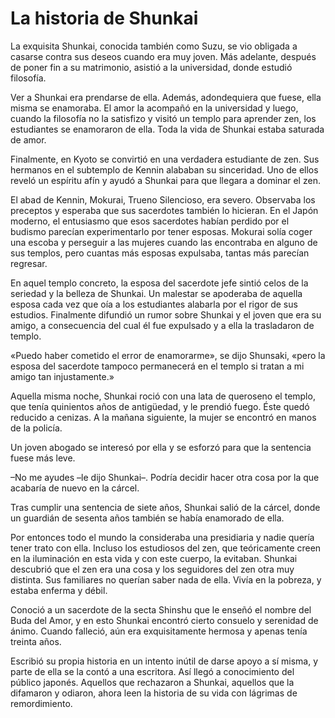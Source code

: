 # La historia de Shunkai

La exquisita Shunkai, conocida también como Suzu, se vio obligada a
casarse contra sus deseos cuando era muy joven. Más adelante, después de
poner fin a su matrimonio, asistió a la universidad, donde estudió
filosofía.

Ver a Shunkai era prendarse de ella. Además, adondequiera que fuese,
ella misma se enamoraba. El amor la acompañó en la universidad y luego,
cuando la filosofía no la satisfizo y visitó un templo para aprender
zen, los estudiantes se enamoraron de ella. Toda la vida de Shunkai
estaba saturada de amor.

Finalmente, en Kyoto se convirtió en una verdadera estudiante de zen.
Sus hermanos en el subtemplo de Kennin alababan su sinceridad. Uno de
ellos reveló un espíritu afín y ayudó a Shunkai para que llegara a
dominar el zen.

El abad de Kennin, Mokurai, Trueno Silencioso, era severo. Observaba los
preceptos y esperaba que sus sacerdotes también lo hicieran. En el Japón
moderno, el entusiasmo que esos sacerdotes habían perdido por el budismo
parecían experimentarlo por tener esposas. Mokurai solía coger una
escoba y perseguir a las mujeres cuando las encontraba en alguno de sus
templos, pero cuantas más esposas expulsaba, tantas más parecían
regresar.

En aquel templo concreto, la esposa del sacerdote jefe sintió celos de
la seriedad y la belleza de Shunkai. Un malestar se apoderaba de aquella
esposa cada vez que oía a los estudiantes alabarla por el rigor de sus
estudios. Finalmente difundió un rumor sobre Shunkai y el joven que era
su amigo, a consecuencia del cual él fue expulsado y a ella la
trasladaron de templo.

«Puedo haber cometido el error de enamorarme», se dijo Shunsaki, «pero
la esposa del sacerdote tampoco permanecerá en el templo si tratan a mi
amigo tan injustamente.»

Aquella misma noche, Shunkai roció con una lata de queroseno el templo,
que tenía quinientos años de antigüedad, y le prendió fuego. Éste quedó
reducido a cenizas. A la mañana siguiente, la mujer se encontró en manos
de la policía.

Un joven abogado se interesó por ella y se esforzó para que la sentencia
fuese más leve.

–No me ayudes –le dijo Shunkai–. Podría decidir hacer otra cosa por la
que acabaría de nuevo en la cárcel.

Tras cumplir una sentencia de siete años, Shunkai salió de la cárcel,
donde un guardián de sesenta años también se había enamorado de ella.

Por entonces todo el mundo la consideraba una presidiaria y nadie quería
tener trato con ella. Incluso los estudiosos del zen, que teóricamente
creen en la iluminación en esta vida y con este cuerpo, la evitaban.
Shunkai descubrió que el zen era una cosa y los seguidores del zen otra
muy distinta. Sus familiares no querían saber nada de ella. Vivía en la
pobreza, y estaba enferma y débil.

Conoció a un sacerdote de la secta Shinshu que le enseñó el nombre del
Buda del Amor, y en esto Shunkai encontró cierto consuelo y serenidad de
ánimo. Cuando falleció, aún era exquisitamente hermosa y apenas tenía
treinta años.

Escribió su propia historia en un intento inútil de darse apoyo a sí
misma, y parte de ella se la contó a una escritora. Así llegó a
conocimiento del público japonés. Aquellos que rechazaron a Shunkai,
aquellos que la difamaron y odiaron, ahora leen la historia de su vida
con lágrimas de remordimiento.